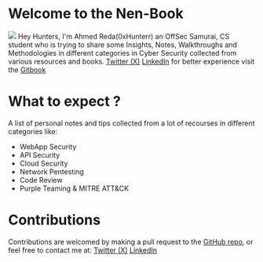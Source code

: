 # Welcome to the Nen-Book
![](Media/wallpaperflare.com_wallpaper%20(3).jpg)
Hey Hunters, I'm Ahmed Reda(0xHunterr) an OffSec Samurai, CS student who is trying to share some Insights, Notes, Walkthroughs and Methodologies in different categories in Cyber Security collected from various resources and books.
[Twitter (X)](https://twitter.com/HunterXReda)
[LinkedIn](https://www.linkedin.com/in/0xhunter/)
for better experience visit the [Gitbook](https://0xhunterr.gitbook.io/the-nen-book/)
# What to expect ?
A list of personal notes and tips collected from a lot of recourses in different categories like:
- WebApp Security
- API Security
- Cloud Security
- Network Pentesting
- Code Review
- Purple Teaming & MITRE ATT&CK
# Contributions
Contributions are welcomed by making a pull request to the [GitHub repo](https://github.com/0xHunterr/The-Nen-Book), or feel free to contact me at: [Twitter (X)](https://twitter.com/HunterXReda) [LinkedIn](https://www.linkedin.com/in/0xhunter/)
